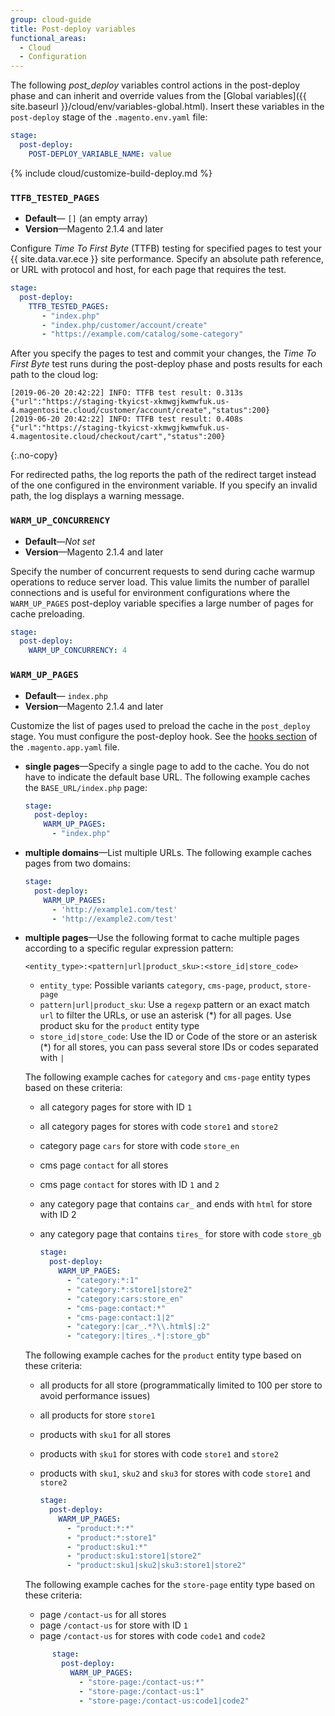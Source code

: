 ```yaml
---
group: cloud-guide
title: Post-deploy variables
functional_areas:
  - Cloud
  - Configuration
---
```

The following _post\_deploy_ variables control actions in the post-deploy phase and can inherit and override values from the [Global variables]({{ site.baseurl }}/cloud/env/variables-global.html). Insert these variables in the `post-deploy` stage of the `.magento.env.yaml` file:

```yaml
stage:
  post-deploy:
    POST-DEPLOY_VARIABLE_NAME: value
```

{% include cloud/customize-build-deploy.md %}

### `TTFB_TESTED_PAGES`

-  **Default**— `[]` (an empty array)
-  **Version**—Magento 2.1.4 and later

Configure _Time To First Byte_ (TTFB) testing for specified pages to test your {{ site.data.var.ece }} site performance. Specify an absolute path reference, or URL with protocol and host, for each page that requires the test.

```yaml
stage:
  post-deploy:
    TTFB_TESTED_PAGES:
       - "index.php"
       - "index.php/customer/account/create"
       - "https://example.com/catalog/some-category"
```

After you specify the pages to test and commit your changes, the _Time To First Byte_ test runs during the post-deploy phase and posts results for each path to the cloud log:

```terminal
[2019-06-20 20:42:22] INFO: TTFB test result: 0.313s {"url":"https://staging-tkyicst-xkmwgjkwmwfuk.us-4.magentosite.cloud/customer/account/create","status":200}
[2019-06-20 20:42:22] INFO: TTFB test result: 0.408s {"url":"https://staging-tkyicst-xkmwgjkwmwfuk.us-4.magentosite.cloud/checkout/cart","status":200}
```
{:.no-copy}

For redirected paths, the log reports the path of the redirect target instead of the one configured in the environment variable. If you specify an invalid path, the log displays a warning message.

### `WARM_UP_CONCURRENCY`

-  **Default**—_Not set_
-  **Version**—Magento 2.1.4 and later

Specify the number of concurrent requests to send during cache warmup operations to reduce server load. This value limits the number of parallel connections and is useful for environment configurations where the `WARM_UP_PAGES` post-deploy variable specifies a large number of pages for cache preloading.

```yaml
stage:
  post-deploy:
    WARM_UP_CONCURRENCY: 4
```

### `WARM_UP_PAGES`

-  **Default**— `index.php`
-  **Version**—Magento 2.1.4 and later

Customize the list of pages used to preload the cache in the `post_deploy` stage. You must configure the post-deploy hook. See the [hooks section][] of the `.magento.app.yaml` file.

-  **single pages**—Specify a single page to add to the cache. You do not have to indicate the default base URL. The following example caches the `BASE_URL/index.php` page:

   ```yaml
   stage:
     post-deploy:
       WARM_UP_PAGES:
         - "index.php"
   ```

-  **multiple domains**—List multiple URLs. The following example caches pages from two domains:

   ```yaml
   stage:
     post-deploy:
       WARM_UP_PAGES:
         - 'http://example1.com/test'
         - 'http://example2.com/test'
   ```

-  **multiple pages**—Use the following format to cache multiple pages according to a specific regular expression pattern:

   ```terminal
   <entity_type>:<pattern|url|product_sku>:<store_id|store_code>
   ```

   -  `entity_type`: Possible variants `category`, `cms-page`, `product`, `store-page`
   -  `pattern|url|product_sku`: Use a `regexp` pattern or an exact match `url` to filter the URLs, or use an asterisk (\*) for all pages. Use product sku for the `product` entity type
   -  `store_id|store_code`: Use the ID or Code of the store or an asterisk (\*) for all stores, you can pass several store IDs or codes separated with `|`

   The following example caches for `category` and `cms-page` entity types based on these criteria:
   -  all category pages for store with ID `1`
   -  all category pages for stores with code `store1` and `store2`
   -  category page `cars` for store with code `store_en`
   -  cms page `contact` for all stores
   -  cms page `contact` for stores with ID `1` and `2`
   -  any category page that contains `car_` and ends with `html` for store with ID 2
   -  any category page that contains `tires_` for store with code `store_gb`

      ```yaml
      stage:
        post-deploy:
          WARM_UP_PAGES:
            - "category:*:1"
            - "category:*:store1|store2"
            - "category:cars:store_en"
            - "cms-page:contact:*"
            - "cms-page:contact:1|2"
            - "category:|car_.*?\\.html$|:2"
            - "category:|tires_.*|:store_gb"
      ```

   The following example caches for the `product` entity type based on these criteria:
   -  all products for all store (programmatically limited to 100 per store to avoid performance issues)
   -  all products for store `store1`
   -  products with `sku1` for all stores
   -  products with `sku1` for stores with code `store1` and `store2`
   -  products with `sku1`, `sku2` and `sku3` for stores with code `store1` and `store2`

      ```yaml
      stage:
        post-deploy:
          WARM_UP_PAGES:
            - "product:*:*"
            - "product:*:store1"
            - "product:sku1:*"
            - "product:sku1:store1|store2"
            - "product:sku1|sku2|sku3:store1|store2"
      ```

   The following example caches for the `store-page` entity type based on these criteria:
   -  page `/contact-us` for all stores
   -  page `/contact-us` for store with ID `1`
   -  page `/contact-us` for stores with code `code1` and `code2`

   ```yaml
         stage:
           post-deploy:
             WARM_UP_PAGES:
               - "store-page:/contact-us:*"
               - "store-page:/contact-us:1"
               - "store-page:/contact-us:code1|code2"
   ```

[hooks section]: {{site.baseurl}}/cloud/project/project-conf-files_magento-app.html#hooks
[CMS]: https://glossary.magento.com/cms/
[Content elements]: https://docs.magento.com/m2/ce/user_guide/cms/content-elements.html
